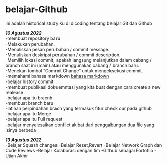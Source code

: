 # belajar-Github
ini adalah historical study ku di dicoding tentang belajar Git dan Github

***10 Agustus 2022***   
-membuat repository baru  
-Melakukan perubahan.  
-Menuliskan pesan perubahan / commit message.  
-Menuliskan deskripsi perubahan / commit description.  
-Memilih lokasi commit, apakah langsung melanjutkan dalam cabang / branch saat ini (main) atau menggunakan cabang / branch baru.  
-Menekan tombol “Commit Change” untuk mengeksekusi commit.  
-memahami bahasa markdown [bahasa markdown](https://www.markdownguide.org/basic-syntax/)  
-belajar history commit  
-membuat publikasi dokuemntasi yang kita buat dengan cara create a new realease  
-belajar apa itu bracnh  
-membuat branch baru  
-latihan perpindahan brach yang termasuk fitur check our pada github  
-belajar apa itu Merge  
-belajar apa itu Full request  
-belajar menyelesaikan conflict akibat dari penggabungan dua file yang isinya berbeda  

***13 Agustus 2022***   
-Belajar Squash changes
-Belajar Reset,Revert
-Belajar Network Graph dan Code Reviews
-Belajar Kolaborasi dengan tim
-Github sebagai Fortoflio
-Ujian Akhir
